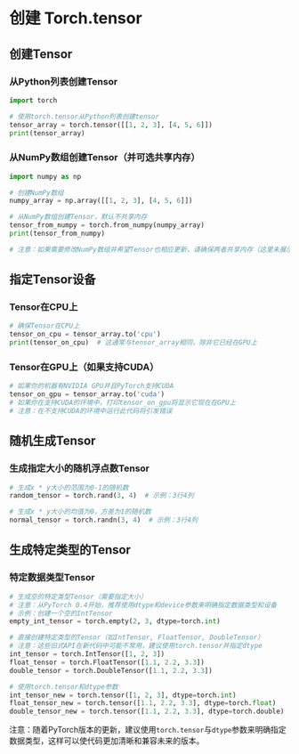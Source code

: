 # 创建 Torch.tensor

## 创建Tensor

### 从Python列表创建Tensor

```python
import torch

# 使用torch.tensor从Python列表创建tensor
tensor_array = torch.tensor([[1, 2, 3], [4, 5, 6]])
print(tensor_array)
```

### 从NumPy数组创建Tensor（并可选共享内存）

```python
import numpy as np

# 创建NumPy数组
numpy_array = np.array([[1, 2, 3], [4, 5, 6]])

# 从NumPy数组创建Tensor，默认不共享内存
tensor_from_numpy = torch.from_numpy(numpy_array)
print(tensor_from_numpy)

# 注意：如果需要修改NumPy数组并希望Tensor也相应更新，请确保两者共享内存（这里未展示如何设置）
```

## 指定Tensor设备

### Tensor在CPU上

```python
# 确保Tensor在CPU上
tensor_on_cpu = tensor_array.to('cpu')
print(tensor_on_cpu)  # 这通常与tensor_array相同，除非它已经在GPU上
```

### Tensor在GPU上（如果支持CUDA）

```python
# 如果你的机器有NVIDIA GPU并且PyTorch支持CUDA
tensor_on_gpu = tensor_array.to('cuda')
# 如果你在支持CUDA的环境中，打印tensor_on_gpu将显示它现在在GPU上
# 注意：在不支持CUDA的环境中运行此代码将引发错误
```

## 随机生成Tensor

### 生成指定大小的随机浮点数Tensor

```python
# 生成x * y大小的范围为0-1的随机数
random_tensor = torch.rand(3, 4)  # 示例：3行4列

# 生成x * y大小的均值为0，方差为1的随机数
normal_tensor = torch.randn(3, 4)  # 示例：3行4列
```

## 生成特定类型的Tensor

### 特定数据类型Tensor

```python
# 生成空的特定类型Tensor（需要指定大小）
# 注意：从PyTorch 0.4开始，推荐使用dtype和device参数来明确指定数据类型和设备
# 示例：创建一个空的IntTensor
empty_int_tensor = torch.empty(2, 3, dtype=torch.int)

# 直接创建特定类型的Tensor（如IntTensor, FloatTensor, DoubleTensor）
# 注意：这些旧式API在新代码中可能不常用，建议使用torch.tensor并指定dtype
int_tensor = torch.IntTensor([1, 2, 3])
float_tensor = torch.FloatTensor([1.1, 2.2, 3.3])
double_tensor = torch.DoubleTensor([1.1, 2.2, 3.3])

# 使用torch.tensor和dtype参数
int_tensor_new = torch.tensor([1, 2, 3], dtype=torch.int)
float_tensor_new = torch.tensor([1.1, 2.2, 3.3], dtype=torch.float)
double_tensor_new = torch.tensor([1.1, 2.2, 3.3], dtype=torch.double)
```

注意：随着PyTorch版本的更新，建议使用`torch.tensor`与`dtype`参数来明确指定数据类型，这样可以使代码更加清晰和兼容未来的版本。
